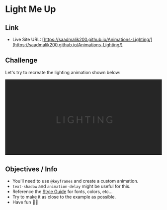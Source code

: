 # Light Me Up

## Link

- Live Site URL: [https://saadmalik200.github.io/Animations-Lighting/](https://saadmalik200.github.io/Animations-Lighting/)

## Challenge

Let's try to recreate the lighting animation shown below:

![example](img/mockup.gif)

## Objectives / Info

- You'll need to use `@keyframes` and create a custom animation.
- `text-shadow` and `animation-delay` might be useful for this.
- Reference the [Style Guide](style-guide.md) for fonts, colors, etc...
- Try to make it as close to the example as possible.
- Have fun 🐱‍🚀
